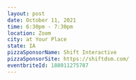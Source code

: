 ```yaml
---
layout: post
date: October 11, 2021
time: 6:30pm - 7:30pm
location: Zoom
city: at Your Place
state: IA
pizzaSponsorName: Shift Interactive
pizzaSponsorSite: https://shiftdsm.com/
eventbriteId: 188011275787
---
```


